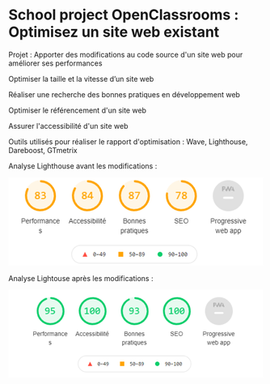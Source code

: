 # School project OpenClassrooms : Optimisez un site web existant #

Projet : Apporter des modifications au code source d'un site web pour améliorer ses performances

Optimiser la taille et la vitesse d’un site web

Réaliser une recherche des bonnes pratiques en développement web

Optimiser le référencement d'un site web

Assurer l'accessibilité d'un site web

Outils utilisés pour réaliser le rapport d'optimisation : Wave, Lighthouse, Dareboost, GTmetrix 

Analyse Lighthouse avant les modifications : 

![Lightouse Avant](./img/LighthouseGlobalAvant.png)

Analyse Lightouse après les modifications : 

![Lightouse Apres](./img/LighthouseGlobalApres.png)
